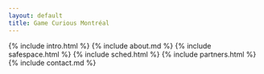 ```yaml
---
layout: default
title: Game Curious Montréal
---
```

{% include intro.html %}
{% include about.md %}
{% include safespace.html %}
{% include sched.html %}
{% include partners.html %}
{% include contact.md %}
